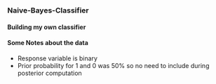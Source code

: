 ### Naive-Bayes-Classifier

#### Building my own classifier

#### Some Notes about the data

- Response variable is binary 
- Prior probability for 1 and 0 was 50% so no need to include during posterior computation
